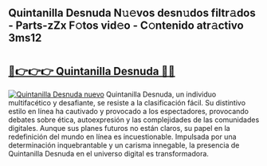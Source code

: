 ## Quintanilla Desnuda N𝚞𝚎vos desn𝚞dos filtr𝚊dos - Parts-zZx F𝚘tos vid𝚎o - C𝚘ntenido atr𝚊ctivo 3ms12

# <h2><a href="http://mb2sio.tromn.icu/?c=Quintanilla+Desnuda">🔗👉👉👉 Quintanilla Desnuda 🔗🔗</a></h2>

[![Quintanilla Desnuda nuevo](https://i.imgur.com/pEAQMta.gif)](http://mb2sio.tromn.icu/?c=Quintanilla+Desnuda)
Quintanilla Desnuda, un individuo multifacético y desafiante, se resiste a la clasificación fácil. Su distintivo estilo en línea ha cautivado y provocado a los espectadores, provocando debates sobre ética, autoexpresión y las complejidades de las comunidades digitales. Aunque sus planes futuros no están claros, su papel en la redefinición del mundo en línea es incuestionable. Impulsada por una determinación inquebrantable y un carisma innegable, la presencia de Quintanilla Desnuda en el universo digital es transformadora.
